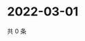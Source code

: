 # 2022-03-01

共 0 条

<!-- BEGIN WEIBO -->
<!-- 最后更新时间 Tue Mar 01 2022 16:28:16 GMT+0800 (China Standard Time) -->

<!-- END WEIBO -->
